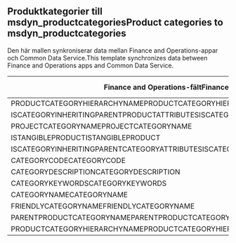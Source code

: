 ## <a name="product-categories-to-msdyn_productcategories"></a><span data-ttu-id="19dd6-101">Produktkategorier till msdyn_productcategories</span><span class="sxs-lookup"><span data-stu-id="19dd6-101">Product categories to msdyn_productcategories</span></span>

<span data-ttu-id="19dd6-102">Den här mallen synkroniserar data mellan Finance and Operations-appar och Common Data Service.</span><span class="sxs-lookup"><span data-stu-id="19dd6-102">This template synchronizes data between Finance and Operations apps and Common Data Service.</span></span>

<span data-ttu-id="19dd6-103">Finance and Operations-fält</span><span class="sxs-lookup"><span data-stu-id="19dd6-103">Finance and Operations field</span></span> | <span data-ttu-id="19dd6-104">Mappningstyp</span><span class="sxs-lookup"><span data-stu-id="19dd6-104">Map type</span></span> | <span data-ttu-id="19dd6-105">Övriga Dynamics 365-fält</span><span class="sxs-lookup"><span data-stu-id="19dd6-105">Other Dynamics 365 field</span></span> | <span data-ttu-id="19dd6-106">Standardvärde</span><span class="sxs-lookup"><span data-stu-id="19dd6-106">Default value</span></span>
---|---|---|---
<span data-ttu-id="19dd6-107">PRODUCTCATEGORYHIERARCHYNAME</span><span class="sxs-lookup"><span data-stu-id="19dd6-107">PRODUCTCATEGORYHIERARCHYNAME</span></span> | = | <span data-ttu-id="19dd6-108">msdyn_hierarchy.msdyn_name</span><span class="sxs-lookup"><span data-stu-id="19dd6-108">msdyn_hierarchy.msdyn_name</span></span> | 
<span data-ttu-id="19dd6-109">ISCATEGORYINHERITINGPARENTPRODUCTATTRIBUTES</span><span class="sxs-lookup"><span data-stu-id="19dd6-109">ISCATEGORYINHERITINGPARENTPRODUCTATTRIBUTES</span></span> | >< | <span data-ttu-id="19dd6-110">msdyn_isinheritingparentproductattributes</span><span class="sxs-lookup"><span data-stu-id="19dd6-110">msdyn_isinheritingparentproductattributes</span></span> | 
<span data-ttu-id="19dd6-111">PROJECTCATEGORYNAME</span><span class="sxs-lookup"><span data-stu-id="19dd6-111">PROJECTCATEGORYNAME</span></span> | = | <span data-ttu-id="19dd6-112">msdyn_projectcategoryname</span><span class="sxs-lookup"><span data-stu-id="19dd6-112">msdyn_projectcategoryname</span></span> | 
<span data-ttu-id="19dd6-113">ISTANGIBLEPRODUCT</span><span class="sxs-lookup"><span data-stu-id="19dd6-113">ISTANGIBLEPRODUCT</span></span> | >< | <span data-ttu-id="19dd6-114">msdyn_istangibleproduct</span><span class="sxs-lookup"><span data-stu-id="19dd6-114">msdyn_istangibleproduct</span></span> | 
<span data-ttu-id="19dd6-115">ISCATEGORYINHERITINGPARENTCATEGORYATTRIBUTES</span><span class="sxs-lookup"><span data-stu-id="19dd6-115">ISCATEGORYINHERITINGPARENTCATEGORYATTRIBUTES</span></span> | >< | <span data-ttu-id="19dd6-116">msdyn_isinheritingparentcategoryattributes</span><span class="sxs-lookup"><span data-stu-id="19dd6-116">msdyn_isinheritingparentcategoryattributes</span></span> | 
<span data-ttu-id="19dd6-117">CATEGORYCODE</span><span class="sxs-lookup"><span data-stu-id="19dd6-117">CATEGORYCODE</span></span> | = | <span data-ttu-id="19dd6-118">msdyn_code</span><span class="sxs-lookup"><span data-stu-id="19dd6-118">msdyn_code</span></span> | 
<span data-ttu-id="19dd6-119">CATEGORYDESCRIPTION</span><span class="sxs-lookup"><span data-stu-id="19dd6-119">CATEGORYDESCRIPTION</span></span> | = | <span data-ttu-id="19dd6-120">msdyn_description</span><span class="sxs-lookup"><span data-stu-id="19dd6-120">msdyn_description</span></span> | 
<span data-ttu-id="19dd6-121">CATEGORYKEYWORDS</span><span class="sxs-lookup"><span data-stu-id="19dd6-121">CATEGORYKEYWORDS</span></span> | = | <span data-ttu-id="19dd6-122">msdyn_keywords</span><span class="sxs-lookup"><span data-stu-id="19dd6-122">msdyn_keywords</span></span> | 
<span data-ttu-id="19dd6-123">CATEGORYNAME</span><span class="sxs-lookup"><span data-stu-id="19dd6-123">CATEGORYNAME</span></span> | = | <span data-ttu-id="19dd6-124">msdyn_name</span><span class="sxs-lookup"><span data-stu-id="19dd6-124">msdyn_name</span></span> | 
<span data-ttu-id="19dd6-125">FRIENDLYCATEGORYNAME</span><span class="sxs-lookup"><span data-stu-id="19dd6-125">FRIENDLYCATEGORYNAME</span></span> | = | <span data-ttu-id="19dd6-126">msdyn_friendlycategoryname</span><span class="sxs-lookup"><span data-stu-id="19dd6-126">msdyn_friendlycategoryname</span></span> | 
<span data-ttu-id="19dd6-127">PARENTPRODUCTCATEGORYNAME</span><span class="sxs-lookup"><span data-stu-id="19dd6-127">PARENTPRODUCTCATEGORYNAME</span></span> | = | <span data-ttu-id="19dd6-128">msdyn_parentproductcategory.msdyn_name</span><span class="sxs-lookup"><span data-stu-id="19dd6-128">msdyn_parentproductcategory.msdyn_name</span></span> | 
<span data-ttu-id="19dd6-129">PRODUCTCATEGORYHIERARCHYNAME</span><span class="sxs-lookup"><span data-stu-id="19dd6-129">PRODUCTCATEGORYHIERARCHYNAME</span></span> | >> | <span data-ttu-id="19dd6-130">msdyn_parentproductcategory.msdyn_hierarchy.msdyn_name</span><span class="sxs-lookup"><span data-stu-id="19dd6-130">msdyn_parentproductcategory.msdyn_hierarchy.msdyn_name</span></span> | 
